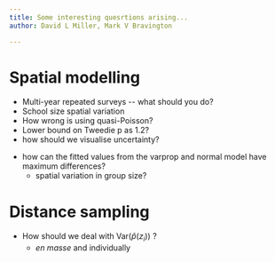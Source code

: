 ```yaml
---
title: Some interesting quesrtions arising...
author: David L Miller, Mark V Bravington

---
```


# Spatial modelling

- Multi-year repeated surveys -- what should you do?
- School size spatial variation
- How wrong is using quasi-Poisson?
- Lower bound on Tweedie p as 1.2?
- how should we visualise uncertainty?
* how can the fitted values from the varprop and normal model have maximum differences?
  - spatial variation in group size?

# Distance sampling

- How should we deal with $\text{Var}(\hat{p}(z_i))$ ?
  - *en masse* and individually




